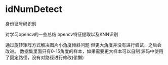 # idNumDetect
身份证号码识别

对学习opencv的一些总结
opencv特征提取以及KNN识别

通过旋转矩阵方式解决图片小角度倾斜问题
但更大角度并没有进行尝试，之后会改进。
数据集里面只有0-15角度的样本，如果需要更大样本可以自制
源码中使用了固定路径，没有对路径进行修改(偷懒)
